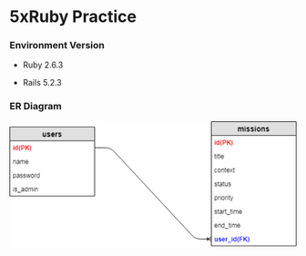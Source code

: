 # 5xRuby Practice
### Environment Version
* Ruby 2.6.3

* Rails 5.2.3

### ER Diagram
![alt text](https://github.com/dt9250810/MissionManagement/blob/master/docs/5rubyproject.png)
